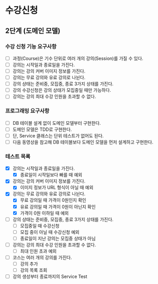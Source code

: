 # 수강신청

## 2단계 (도메인 모델)

### 수강 신청 기능 요구사항

- [ ] 과정(Course)은 기수 단위로 여러 개의 강의(Session)를 가질 수 있다.
- [ ] 강의는 시작일과 종료일을 가진다.
- [ ] 강의는 강의 커버 이미지 정보를 가진다.
- [ ] 강의는 무료 강의와 유료 강의로 나뉜다.
- [ ] 강의 상태는 준비중, 모집중, 종료 3가지 상태를 가진다.
- [ ] 강의 수강신청은 강의 상태가 모집중일 때만 가능하다.
- [ ] 강의는 강의 최대 수강 인원을 초과할 수 없다.

### 프로그래밍 요구사항

- [ ] DB 테이블 설계 없이 도메인 모델부터 구현한다.
- [ ] 도메인 모델은 TDD로 구현한다.
- [ ] 단, Service 클래스는 단위 테스트가 없어도 된다.
- [ ] 다음 동영상을 참고해 DB 테이블보다 도메인 모델을 먼저 설계하고 구현한다.

### 테스트 목록

- [x] 강의는 시작일과 종료일을 가진다.
    - [x] 종료일이 시작일보다 빠를 때 예외
- [x] 강의는 강의 커버 이미지 정보를 가진다.
    - [x] 이미지 정보가 URL 형식이 아닐 때 예외
- [x] 강의는 무료 강의와 유료 강의로 나뉜다.
    - [x] 무료 강의일 때 가격이 0원인지 확인
    - [x] 유료 강의일 때 가격이 0원이 아닌지 확인
    - [x] 가격이 0원 이하일 때 예외
- [ ] 강의 상태는 준비중, 모집중, 종료 3가지 상태를 가진다.
    - [ ] 모집중일 때 수강신청
    - [ ] 모집 중이 아닐 때 수강신청 예외
    - [ ] 종료일이 지난 강의는 모집중 상태가 아님
- [ ] 강의는 강의 최대 수강 인원을 초과할 수 없다.
    - [ ] 최대 인원 초과 예외
- [ ] 코스는 여러 개의 강의를 가진다.
    - [ ] 강의 추가
    - [ ] 강의 목록 조회
- [ ] 강의 생성부터 종료까지의 Service Test